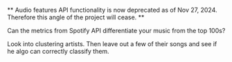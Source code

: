 ** Audio features API functionality is now deprecated as of Nov 27, 2024. Therefore this angle of the project will cease. **


Can the metrics from Spotify API differentiate your music from the top 100s?

Look into clustering artists. Then leave out a few of their songs and see if he algo can correctly classify them.
